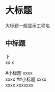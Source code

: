 大标题
=====================================
大标题一般显示工程名<br/>


中标题
------------------------------
下<br/>
	xx
	x

#小标题
xxxx<br/>
	xxxx
##小标题
xxxx<br/>
		xxxx
	xxxxxxx


